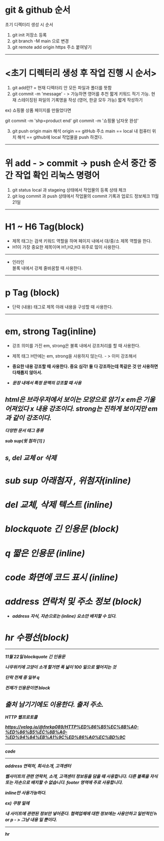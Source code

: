 # git & github 순서 

초기 디렉터리 생성 시 순서 
1. git init 저장소 등록 
2. git branch -M main 으로 변경 
3. git remote add origin https 주소 붙여넣기

--------------------------------------------------

# <초기 디렉터리 생성 후 작업 진행 시 순서>

1. git add란? 
= 현재 디렉터리 안 모든 파일과 폴더를 뜻함 
2. git commit -m 'message' - > 가능하면 영어를 추천 짧게 키워드 적기 가능. 
현재 스테이징된 파일의 기록명을 작성 (영어, 한글 모두 가능)
짧게 작성하기 

ex) 쇼핑몰 상품 페이지를 만들었다면

git commit -m 'shp=product end'
git commit -m '쇼핑몰 남자옷 완성'

3. git push origin main 해석 
 origin == gitHub 주소 
 main == local 내 컴퓨터 위치 
해석 == github에 local 작업물을 push 하겠다.

-----------------------------------------------

# 위 add - > commit -> push 순서 중간 중간 작업 확인 리눅스 명령어 

1. git status 
local 과 stageing 상태에서 작업물의 등록 상태 체크 
2. git log 
commit 과 push 상태에서 작업물의 commit 기록과 업로드 정보체크 
11월21일

-------------------------------------------------

# H1 ~ H6 Tag(block)

* 제목 태그는 검색 키워드 역할을 하며 페이지 내에서 대/중/소 제목 역할을 한다.
* H1이 가장 중요한 제목이며 H1,H2,H3 위주로 많이 사용한다.

-------------------------------------------------------------------
* 인라인 <br> 블록 내에서 강제 줄바꿈할 때 사용한다.
 -------------------------------------------------------------------

# p Tag (block)
* 단락 (내용) 태그로 제목 아래 내용을 구성할 때 사용한다.

--------------------------------------------------------------------
# em, strong Tag(inline)
* 강조 의미를 가진 em, strong은 불록 내에서 강조처리를 할 때 사용한다.
* 제목 태그 H안에는 em, strong을 사용하지 않는다. - > 이미 강조해서 

* <strong> 중요한 내용 강조할 때 사용한다. 중요 심각!
    둘 다 강조하는데 똑같은 것 만 사용하면 다채롭지 않아서.
* <em> 문장 내에서 특정 문맥의 강조할 때 사용

html은 브라우저에서 보이는 모양으로 암기 x
em은 기울어져있다 x 내용 강조이다.
strong는 진하게 보이지만 em과 같이 강조이다.
--------------------------------------------------------------------

다양한 문서 태그 종류 

sub sup(윗 첨차 [1] )

s, del 교체 or 삭제 
---------------------------------------------------------------------
# sub sup 아래첨자 , 위첨자(inline)
# del 교체, 삭제 텍스트 (inline)
# blockquote 긴 인용문 (block)
# q 짧은 인용문 (inline)
# code 화면에 코드 표시 (inline)
# address 연락처 및 주소 정보 (block)
* address 자식, 자손으로는 (inline) 요소만 배치할 수 있다.
# hr 수평선(block)
----------------------------------------------------------------------
11월 22일 
blockquote 긴 인용문 

나무위키에 고양이 소개 할거면
폭 넓이 100 밑으로 떨어지는 것 

단락 전체 중 일부 q 

전체가 인용문이면 block

출처 남기기에도 이용한다.
출저 주소.
------------------------------------------------------------------------

HTTP 웹프로토콜 

https://velog.io/@fnrkp089/HTTP%ED%86%B5%EC%8B%A0-%ED%86%B5%EC%8B%A0-%ED%94%84%EB%A1%9C%ED%86%A0%EC%BD%9C


-------------------------------------------------------------------------

code

-------------------------------------------------------------------------

address 연락처, 회사소개, 고객센터 

웹사이트의 관련 연락처, 소개, 고객센터 정보등을 담을 때 사용합니다.
다른 블록을 자식 또는 자손으로 배치할 수 없습니다.
footer 영역에 주로 사용합니다. 

inline만 사용가능하다. 

ex) 쿠팡 밑에 

내 사이트에 관련된 정보만 넣어준다. 
협력업체에 대한 정보에는 사용안하고 일반적인 h or p - > 그냥 내용 일 뿐이다.

----------------------------------------------------------------------------
hr 